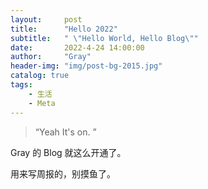 ```yaml
---
layout:     post
title:      "Hello 2022"
subtitle:   " \"Hello World, Hello Blog\""
date:       2022-4-24 14:00:00
author:     "Gray"
header-img: "img/post-bg-2015.jpg"
catalog: true
tags:
    - 生活
    - Meta
---
```


> “Yeah It's on. ”


Gray 的 Blog 就这么开通了。


用来写周报的，别摸鱼了。





